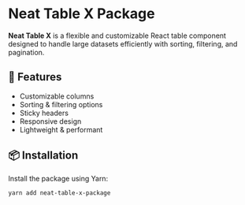 # Neat Table X Package

**Neat Table X** is a flexible and customizable React table component designed to handle large datasets efficiently with sorting, filtering, and pagination.

## 🚀 Features
- Customizable columns
- Sorting & filtering options
- Sticky headers
- Responsive design
- Lightweight & performant

## 📦 Installation
Install the package using Yarn:
```sh
yarn add neat-table-x-package
